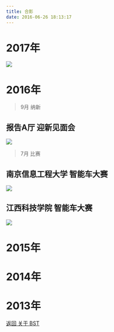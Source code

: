 ```yaml
---
title: 合影
date: 2016-06-26 18:13:17
---
```

# 2017年

![](http://og9nrsw1n.bkt.clouddn.com/groupphoto_170405.JPG)

# 2016年

> 9月 纳新
 
## 报告A厅 迎新见面会

![](http://og9nrsw1n.bkt.clouddn.com/groupphoto_160920.jpeg)

> 7月 比赛

## 南京信息工程大学 智能车大赛

![](http://og9nrsw1n.bkt.clouddn.com/groupphoto_160720.jpeg)

## 江西科技学院 智能车大赛

![](http://og9nrsw1n.bkt.clouddn.com/groupphoto_160718.jpeg)

# 2015年

# 2014年

# 2013年

[返回 关于 BST](../)